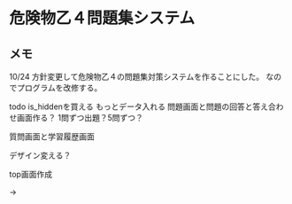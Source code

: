 # 危険物乙４問題集システム

## メモ
10/24 
方針変更して危険物乙４の問題集対策システムを作ることにした。
なのでプログラムを改修する。

todo
is_hiddenを買える
もっとデータ入れる
問題画面と問題の回答と答え合わせ画面作る？
1問ずつ出題？5問ずつ？

質問画面と学習履歴画面

デザイン変える？

top画面作成



→
